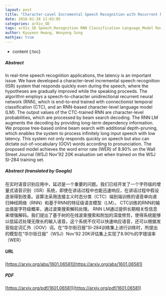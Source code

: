 ```yaml
---
layout: post
title: "Character-Level Incremental Speech Recognition with Recurrent Neural Networks"
date: 2016-01-28 11:03:05
categories: arXiv_SD
tags: arXiv_SD Speech_Recognition RNN Classification Language_Model Recognition
author: Kyuyeon Hwang, Wonyong Sung
mathjax: true
---
```


* content
{:toc}

##### Abstract
In real-time speech recognition applications, the latency is an important issue. We have developed a character-level incremental speech recognition (ISR) system that responds quickly even during the speech, where the hypotheses are gradually improved while the speaking proceeds. The algorithm employs a speech-to-character unidirectional recurrent neural network (RNN), which is end-to-end trained with connectionist temporal classification (CTC), and an RNN-based character-level language model (LM). The output values of the CTC-trained RNN are character-level probabilities, which are processed by beam search decoding. The RNN LM augments the decoding by providing long-term dependency information. We propose tree-based online beam search with additional depth-pruning, which enables the system to process infinitely long input speech with low latency. This system not only responds quickly on speech but also can dictate out-of-vocabulary (OOV) words according to pronunciation. The proposed model achieves the word error rate (WER) of 8.90% on the Wall Street Journal (WSJ) Nov'92 20K evaluation set when trained on the WSJ SI-284 training set.

##### Abstract (translated by Google)
在实时语音识别应用中，延迟是一个重要的问题。我们已经开发了一个字符级的增量式语音识别（ISR）系统，即使在讲话过程中也能迅速响应，在讲话过程中假设逐渐得到改善。该算法采用连接主义时态分类（CTC）端到端训练的语音单向递归神经网络（RNN）和基于RNN的特征级语言模型（LM）。 CTC训练的RNN的输出值是字符级概率，通过波束搜索解码处理。 RNN LM通过提供长期相关性信息来增强解码。我们提出了基于树的在线波束搜索和附加的深度修剪，使得系统能够以低延迟处理无限长的输入语音。这个系统不仅可以快速响应语音，还可以根据发音指定词汇外（OOV）词。在“华尔街日报”SI-284训练集上进行训练时，所提出的模型在“华尔街日报”（WSJ）Nov'92 20K评估集上实现了8.90％的字错误率（WER）

##### URL
[https://arxiv.org/abs/1601.06581](https://arxiv.org/abs/1601.06581)

##### PDF
[https://arxiv.org/pdf/1601.06581](https://arxiv.org/pdf/1601.06581)

